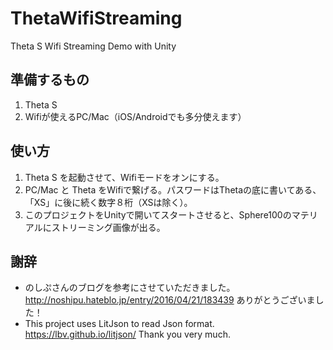 # ThetaWifiStreaming
Theta S Wifi Streaming Demo with Unity

## 準備するもの
1. Theta S
2. Wifiが使えるPC/Mac（iOS/Androidでも多分使えます）

## 使い方
1. Theta S を起動させて、Wifiモードをオンにする。
2. PC/Mac と Theta をWifiで繋げる。パスワードはThetaの底に書いてある、「XS」に後に続く数字８桁（XSは除く）。
3. このプロジェクトをUnityで開いてスタートさせると、Sphere100のマテリアルにストリーミング画像が出る。

## 謝辞
- のしぷさんのブログを参考にさせていただきました。 http://noshipu.hateblo.jp/entry/2016/04/21/183439 ありがとうございました！
- This project uses LitJson to read Json format. https://lbv.github.io/litjson/ Thank you very much.
